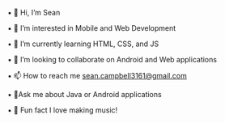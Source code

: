 ▪ 👋 Hi, I’m Sean

▪ 👀 I’m interested in Mobile and Web Development

▪ 🌱 I’m currently learning HTML, CSS, and JS

▪ 💞️ I’m looking to collaborate on Android and Web applications

▪ 📫 How to reach me sean.campbell3161@gmail.com

▪ 🙋‍Ask me about Java or Android applications

▪ 🎹 Fun fact I love making music!

<!---
seancampbell3161/seancampbell3161 is a ✨ special ✨ repository because its `README.md` (this file) appears on your GitHub profile.
You can click the Preview link to take a look at your changes.
--->
